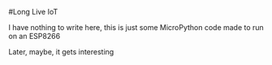 #Long Live IoT

I have nothing to write here, this is just some MicroPython code made to run on an ESP8266

Later, maybe, it gets interesting

